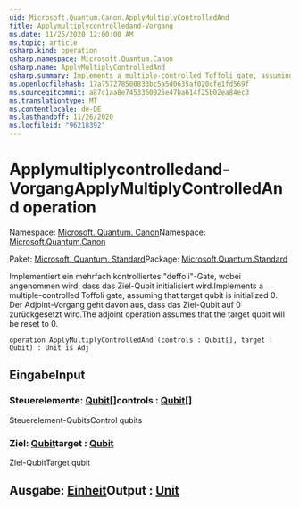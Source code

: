 ```yaml
---
uid: Microsoft.Quantum.Canon.ApplyMultiplyControlledAnd
title: Applymultiplycontrolledand-Vorgang
ms.date: 11/25/2020 12:00:00 AM
ms.topic: article
qsharp.kind: operation
qsharp.namespace: Microsoft.Quantum.Canon
qsharp.name: ApplyMultiplyControlledAnd
qsharp.summary: Implements a multiple-controlled Toffoli gate, assuming that target qubit is initialized 0.  The adjoint operation assumes that the target qubit will be reset to 0.
ms.openlocfilehash: 17a757278500833bc5a5d0635af020cfe1fd569f
ms.sourcegitcommit: a87c1aa8e7453360025e47ba614f25b02ea84ec3
ms.translationtype: MT
ms.contentlocale: de-DE
ms.lasthandoff: 11/26/2020
ms.locfileid: "96218392"
---
```

# <a name="applymultiplycontrolledand-operation"></a><span data-ttu-id="25683-102">Applymultiplycontrolledand-Vorgang</span><span class="sxs-lookup"><span data-stu-id="25683-102">ApplyMultiplyControlledAnd operation</span></span>

<span data-ttu-id="25683-103">Namespace: [Microsoft. Quantum. Canon](xref:Microsoft.Quantum.Canon)</span><span class="sxs-lookup"><span data-stu-id="25683-103">Namespace: [Microsoft.Quantum.Canon](xref:Microsoft.Quantum.Canon)</span></span>

<span data-ttu-id="25683-104">Paket: [Microsoft. Quantum. Standard](https://nuget.org/packages/Microsoft.Quantum.Standard)</span><span class="sxs-lookup"><span data-stu-id="25683-104">Package: [Microsoft.Quantum.Standard](https://nuget.org/packages/Microsoft.Quantum.Standard)</span></span>


<span data-ttu-id="25683-105">Implementiert ein mehrfach kontrolliertes "deffoli"-Gate, wobei angenommen wird, dass das Ziel-Qubit initialisiert wird.</span><span class="sxs-lookup"><span data-stu-id="25683-105">Implements a multiple-controlled Toffoli gate, assuming that target qubit is initialized 0.</span></span>  <span data-ttu-id="25683-106">Der Adjoint-Vorgang geht davon aus, dass das Ziel-Qubit auf 0 zurückgesetzt wird.</span><span class="sxs-lookup"><span data-stu-id="25683-106">The adjoint operation assumes that the target qubit will be reset to 0.</span></span>

```qsharp
operation ApplyMultiplyControlledAnd (controls : Qubit[], target : Qubit) : Unit is Adj
```


## <a name="input"></a><span data-ttu-id="25683-107">Eingabe</span><span class="sxs-lookup"><span data-stu-id="25683-107">Input</span></span>

### <a name="controls--qubit"></a><span data-ttu-id="25683-108">Steuerelemente: [Qubit](xref:microsoft.quantum.lang-ref.qubit)[]</span><span class="sxs-lookup"><span data-stu-id="25683-108">controls : [Qubit](xref:microsoft.quantum.lang-ref.qubit)[]</span></span>

<span data-ttu-id="25683-109">Steuerelement-Qubits</span><span class="sxs-lookup"><span data-stu-id="25683-109">Control qubits</span></span>


### <a name="target--qubit"></a><span data-ttu-id="25683-110">Ziel: [Qubit](xref:microsoft.quantum.lang-ref.qubit)</span><span class="sxs-lookup"><span data-stu-id="25683-110">target : [Qubit](xref:microsoft.quantum.lang-ref.qubit)</span></span>

<span data-ttu-id="25683-111">Ziel-Qubit</span><span class="sxs-lookup"><span data-stu-id="25683-111">Target qubit</span></span>



## <a name="output--unit"></a><span data-ttu-id="25683-112">Ausgabe: [Einheit](xref:microsoft.quantum.lang-ref.unit)</span><span class="sxs-lookup"><span data-stu-id="25683-112">Output : [Unit](xref:microsoft.quantum.lang-ref.unit)</span></span>

